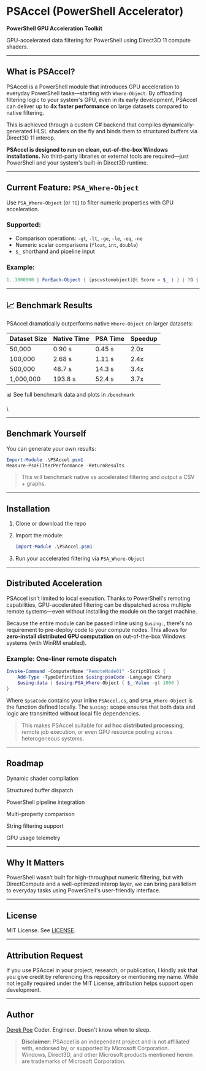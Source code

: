 # PSAccel (PowerShell Accelerator)

**PowerShell GPU Acceleration Toolkit**

GPU-accelerated data filtering for PowerShell using Direct3D 11 compute shaders.

---

## What is PSAccel?

PSAccel is a PowerShell module that introduces GPU acceleration to everyday PowerShell tasks—starting with `Where-Object`. By offloading filtering logic to your system's GPU, even in its early development, PSAccel can deliver up to **4x faster performance** on large datasets compared to native filtering.

This is achieved through a custom C# backend that compiles dynamically-generated HLSL shaders on the fly and binds them to structured buffers via Direct3D 11 interop.

**PSAccel is designed to run on clean, out-of-the-box Windows installations.** No third-party libraries or external tools are required—just PowerShell and your system's built-in Direct3D runtime.


---

## Current Feature: `PSA_Where-Object`

Use `PSA_Where-Object` (or `?G`) to filter numeric properties with GPU acceleration.

### Supported:

* Comparison operations: `-gt`, `-lt`, `-ge`, `-le`, `-eq`, `-ne`
* Numeric scalar comparisons (`float`, `int`, `double`)
* `$_` shorthand and pipeline input

### Example:

```powershell
1..1000000 | ForEach-Object { [pscustomobject]@{ Score = $_ } } | ?G { $_.Score -gt 950000 }
```

---

## 📈 Benchmark Results

PSAccel dramatically outperforms native `Where-Object` on larger datasets:

| Dataset Size | Native Time | PSA Time | Speedup |
| ------------ | ----------- | -------- | ------- |
| 50,000       | 0.90 s      | 0.45 s   | 2.0x    |
| 100,000      | 2.68 s      | 1.11 s   | 2.4x    |
| 500,000      | 48.7 s      | 14.3 s   | 3.4x    |
| 1,000,000    | 193.8 s     | 52.4 s   | 3.7x    |

📊 See full benchmark data and plots in `/benchmark`

\\

---

## Benchmark Yourself

You can generate your own results:

```powershell
Import-Module .\PSAccel.psm1
Measure-PsaFilterPerformance -ReturnResults
```

> This will benchmark native vs accelerated filtering and output a CSV + graphs.

---

## Installation

1. Clone or download the repo
2. Import the module:

   ```powershell
   Import-Module .\PSAccel.psm1
   ```
3. Run your accelerated filtering via `PSA_Where-Object`

---

## Distributed Acceleration

PSAccel isn't limited to local execution. Thanks to PowerShell's remoting capabilities, GPU-accelerated filtering can be dispatched across multiple remote systems—even without installing the module on the target machine.

Because the entire module can be passed inline using `$using:`, there's no requirement to pre-deploy code to your compute nodes. This allows for **zero-install distributed GPU computation** on out-of-the-box Windows systems (with WinRM enabled).

### Example: One-liner remote dispatch

```powershell
Invoke-Command -ComputerName "RemoteNode01" -ScriptBlock {
    Add-Type -TypeDefinition $using:psaCode -Language CSharp
    $using:data | $using:PSA_Where-Object { $_.Value -gt 1000 }
}
```

Where `$psaCode` contains your inline `PSAccel.cs`, and `$PSA_Where-Object` is the function defined locally. The `$using:` scope ensures that both data and logic are transmitted without local file dependencies.

> This makes PSAccel suitable for **ad hoc distributed processing**, remote job execution, or even GPU resource pooling across heterogeneous systems.

---

## Roadmap

 Dynamic shader compilation

 Structured buffer dispatch

 PowerShell pipeline integration

 Multi-property comparison

 String filtering support

 GPU usage telemetry

---

## Why It Matters

PowerShell wasn’t built for high-throughput numeric filtering, but with DirectCompute and a well-optimized interop layer, we can bring parallelism to everyday tasks using PowerShell's user-friendly interface.

---

## License

MIT License. See [LICENSE](./LICENSE).

---

## Attribution Request
If you use PSAccel in your project, research, or publication, I kindly ask that you give credit by referencing this repository or mentioning my name. While not legally required under the MIT License, attribution helps support open development.

---

## Author

[Derek Poe](https://github.com/Derek-Poe)
Coder. Engineer. Doesn't know when to sleep.




> **Disclaimer:** PSAccel is an independent project and is not affiliated with, endorsed by, or supported by Microsoft Corporation.  
> Windows, Direct3D, and other Microsoft products mentioned herein are trademarks of Microsoft Corporation.
